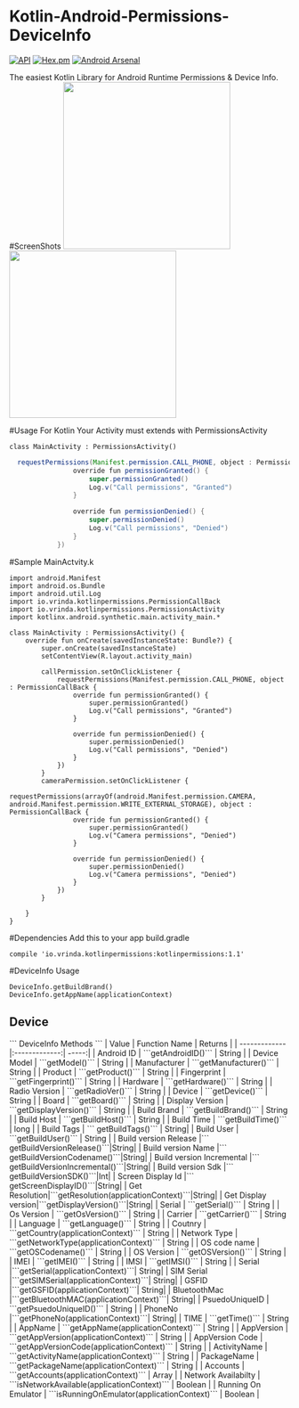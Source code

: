 # Kotlin-Android-Permissions-DeviceInfo
 [![API](https://img.shields.io/badge/API-15%2B-brightgreen.svg?style=flat)](https://android-arsenal.com/api?level=15) [![Hex.pm](https://img.shields.io/hexpm/l/plug.svg?maxAge=2592000)](http://www.apache.org/licenses/LICENSE-2.0)
 [![Android Arsenal](https://img.shields.io/badge/Android%20Arsenal-Kotlin--Android--Permissions-green.svg?style=true)](https://android-arsenal.com/details/1/4511)
 
The easiest Kotlin Library for Android Runtime Permissions &amp; Device Info.
#ScreenShots
<img src="https://github.com/AnirudhLoya/Kotlin-Android-Permissions-DeviceInfo/blob/master/call_permission.png" width="300"/>&nbsp;&nbsp;&nbsp;&nbsp;&nbsp;&nbsp;&nbsp;&nbsp;&nbsp;&nbsp;
<img src="https://github.com/AnirudhLoya/Kotlin-Android-Permissions-DeviceInfo/blob/master/device-2016-09-24-183505.png" width="300"/> 


#Usage For Kotlin
Your Activity must extends with PermissionsActivity
```
class MainActivity : PermissionsActivity()
``` 
```java
  requestPermissions(Manifest.permission.CALL_PHONE, object : PermissionCallBack {
                override fun permissionGranted() {
                    super.permissionGranted()
                    Log.v("Call permissions", "Granted")
                }

                override fun permissionDenied() {
                    super.permissionDenied()
                    Log.v("Call permissions", "Denied")
                }
            })

 ```
#Sample MainActvity.k
```
import android.Manifest
import android.os.Bundle
import android.util.Log
import io.vrinda.kotlinpermissions.PermissionCallBack
import io.vrinda.kotlinpermissions.PermissionsActivity
import kotlinx.android.synthetic.main.activity_main.*

class MainActivity : PermissionsActivity() {
    override fun onCreate(savedInstanceState: Bundle?) {
        super.onCreate(savedInstanceState)
        setContentView(R.layout.activity_main)

        callPermission.setOnClickListener {
            requestPermissions(Manifest.permission.CALL_PHONE, object : PermissionCallBack {
                override fun permissionGranted() {
                    super.permissionGranted()
                    Log.v("Call permissions", "Granted")
                }

                override fun permissionDenied() {
                    super.permissionDenied()
                    Log.v("Call permissions", "Denied")
                }
            })
        }
        cameraPermission.setOnClickListener {
            requestPermissions(arrayOf(android.Manifest.permission.CAMERA, android.Manifest.permission.WRITE_EXTERNAL_STORAGE), object : PermissionCallBack {
                override fun permissionGranted() {
                    super.permissionGranted()
                    Log.v("Camera permissions", "Denied")
                }

                override fun permissionDenied() {
                    super.permissionDenied()
                    Log.v("Camera permissions", "Denied")
                }
            })
        }

    }
}
```
#Dependencies
Add this to your app build.gradle
```
compile 'io.vrinda.kotlinpermissions:kotlinpermissions:1.1'
```
#DeviceInfo Usage
```
DeviceInfo.getBuildBrand()
DeviceInfo.getAppName(applicationContext)
```
<h2>Device</h2>
```
DeviceInfo Methods 
```
| Value         | Function Name | Returns  |
| ------------- |:-------------:| -----:|
| Android ID      | ```getAndroidID()``` | String |
| Device Model     | ```getModel()``` | String |
| Manufacturer      | ```getManufacturer()``` | String |
| Product      | ```getProduct()``` | String |
| Fingerprint      | ```getFingerprint()``` | String |
| Hardware      | ```getHardware()``` | String |
| Radio Version      | ```getRadioVer()``` | String |
| Device      | ```getDevice()``` | String |
| Board      | ```getBoard()``` | String |
| Display Version      | ```getDisplayVersion()``` | String |
| Build Brand      | ```getBuildBrand()``` | String |
| Build Host      | ```getBuildHost()``` | String |
| Build Time      | ```getBuildTime()``` | long |
| Build Tags      | ``` getBuildTags()``` | String| 
| Build User      | ```getBuildUser()``` | String |
| Build version Release |``` getBuildVersionRelease()```|String|
| Build version Name |``` getBuildVersionCodename()```|String|
| Build version Incremental |``` getBuildVersionIncremental()```|String|
| Build version Sdk |``` getBuildVersionSDK()```|Int|
| Screen Display Id |``` getScreenDisplayID()```|String|
| Get Resolution|```getResolution(applicationContext)```|String|
| Get Display version|```getDisplayVersion()```|String|
| Serial      | ```getSerial()``` | String |
| Os Version      | ```getOsVersion()``` | String |
| Carrier      | ```getCarrier()``` | String |
| Language      | ```getLanguage()``` | String |
| Coutnry      | ```getCountry(applicationContext)``` | String |
| Network Type      | ```getNetworkType(applicationContext)``` | String |
| OS code name      | ```getOSCodename()``` | String |
| OS Version       | ```getOSVersion()``` | String |
| IMEI       | ```getIMEI()``` | String |
| IMSI       | ```getIMSI()``` | String |
| Serial       |```getSerial(applicationContext)```| String|
| SIM Serial       |```getSIMSerial(applicationContext)```| String|
| GSFID       |```getGSFID(applicationContext)```| String|
| BluetoothMac       |```getBluetoothMAC(applicationContext)```| String|
| PsuedoUniqueID       | ```getPsuedoUniqueID()``` | String |
| PhoneNo       |```getPhoneNo(applicationContext)```| String|
| TIME       | ```getTime()``` | String |
| AppName       | ```getAppName(applicationContext)``` | String |
| AppVersion       | ```getAppVersion(applicationContext)``` | String |
| AppVersion Code       | ```getAppVersionCode(applicationContext)``` | String |
| ActivityName      | ```getActivityName(applicationContext)``` | String |
| PackageName        | ```getPackageName(applicationContext)``` | String |
| Accounts        | ```getAccounts(applicationContext)``` | Array<String> |
| Network Availabilty        | ```isNetworkAvailable(applicationContext)``` | Boolean |
| Running On Emulator        | ```isRunningOnEmulator(applicationContext)``` | Boolean |













